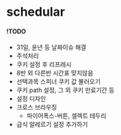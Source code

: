 # schedular
#### !TODO
<ul>
  <li>31일, 윤년 등 날짜이슈 해결</li>
  <li>주석처리</li>
  <li>쿠키 설정 후 리프레시</li>
  <li>8반 외 다른반 시간표 맞지않음</li>
  <li>선택과목 스피너 쿠키 값 불러오기</li>
  <li>쿠키 path 설정, 그 외 쿠키 만료기간 등</li>
  <li>설정 디자인</li>
  <li>크로스 브라우징
    <ul>
      <li>파이어폭스-버튼, 셀렉트 테두리</li>
    </ul>
  </li>
  <li>급식 알레르기 설정 추가하기</li>
</ul>
